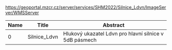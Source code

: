 https://geoportal.mzcr.cz/server/services/SHM2022/Silnice_Ldvn/ImageServer/WMSServer

|Name|Title|Abstract|
|--|--|--|
|0|Silnice_Ldvn|Hlukový ukazatel Ldvn pro hlavní silnice v 5dB pásmech|
